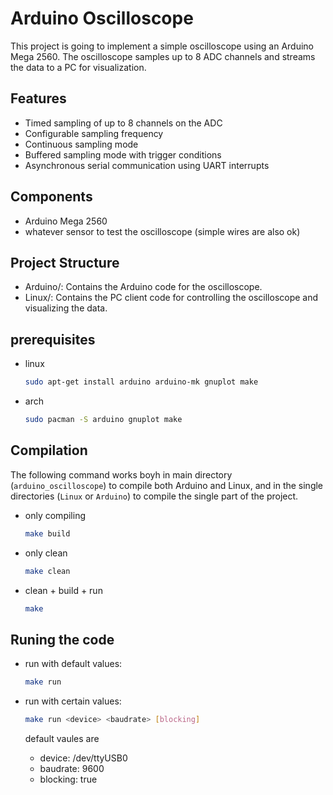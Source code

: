 # Arduino Oscilloscope

This project is going to implement a simple oscilloscope using an Arduino Mega 2560. The oscilloscope samples up to 8 ADC channels and streams the data to a PC for visualization.

## Features

- Timed sampling of up to 8 channels on the ADC
- Configurable sampling frequency
- Continuous sampling mode
- Buffered sampling mode with trigger conditions
- Asynchronous serial communication using UART interrupts

## Components

- Arduino Mega 2560
- whatever sensor to test the oscilloscope (simple wires are also ok)

## Project Structure

- Arduino/: Contains the Arduino code for the oscilloscope.
- Linux/: Contains the PC client code for controlling the oscilloscope and visualizing the data.

## prerequisites

- linux

    ```sh
    sudo apt-get install arduino arduino-mk gnuplot make
    ```

- arch

    ```sh
    sudo pacman -S arduino gnuplot make
    ```

## Compilation

The following command works boyh in main directory (`arduino_oscilloscope`) to compile both Arduino and Linux, and in the single directories (`Linux` or `Arduino`) to compile the single part of the project.

- only compiling

    ```sh
    make build
    ```
- only clean

    ```sh
    make clean
    ```

- clean + build + run

    ```sh
    make
    ```

## Runing the code

- run with default values:

    ```sh
    make run
    ```

- run with certain values:

    ```sh
    make run <device> <baudrate> [blocking]
    ```

    default vaules are 
    - device:   /dev/ttyUSB0
    - baudrate: 9600
    - blocking: true